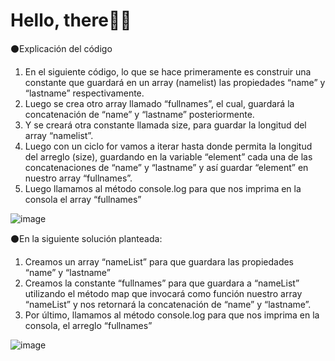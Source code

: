 # Hello, there👋👋

⚫Explicación del código
1.	En el siguiente código, lo que se hace primeramente es construir una constante que guardará en un array (namelist) las propiedades “name” y “lastname” respectivamente.
2.	Luego se crea otro array llamado “fullnames”, el cual, guardará la concatenación de “name” y “lastname” posteriormente.
3.	Y se creará otra constante llamada size, para guardar la longitud del array “namelist”.
4.	Luego con un ciclo for vamos a iterar hasta donde permita la longitud del arreglo (size), guardando en la variable “element” cada una de las concatenaciones de “name” y “lastname” y así guardar “element” en nuestro array “fullnames”.
5.	Luego llamamos al método console.log para que nos imprima en la consola el array “fullnames”

![image](https://user-images.githubusercontent.com/90517708/235788322-75bb0657-a8ee-4dab-9dea-9f3693744521.png)

⚫En la siguiente solución planteada:
1.	Creamos un array “nameList” para que guardara las propiedades “name” y “lastname”
2.	Creamos la constante “fullnames” para que guardara a “nameList” utilizando el método map que invocará como función nuestro array “nameList” y nos retornará la concatenación de “name” y “lastname”.
3.	Por último, llamamos al método console.log para que nos imprima en la consola, el arreglo “fullnames”

![image](https://user-images.githubusercontent.com/90517708/235790290-37bc5584-6784-4559-802b-5866661e8191.png)
